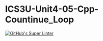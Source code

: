 # ICS3U-Unit4-05-Cpp-Countinue_Loop

[![GitHub's Super Linter](https://github.com/lily-liu-17/ICS3U-Unit4-05-Cpp-Countinue_Loop/workflows/GitHub's%20Super%20Linter/badge.svg)](https://github.com/lily-liu-17/ICS3U-Unit4-05-Cpp-Countinue_Loop/actions)
